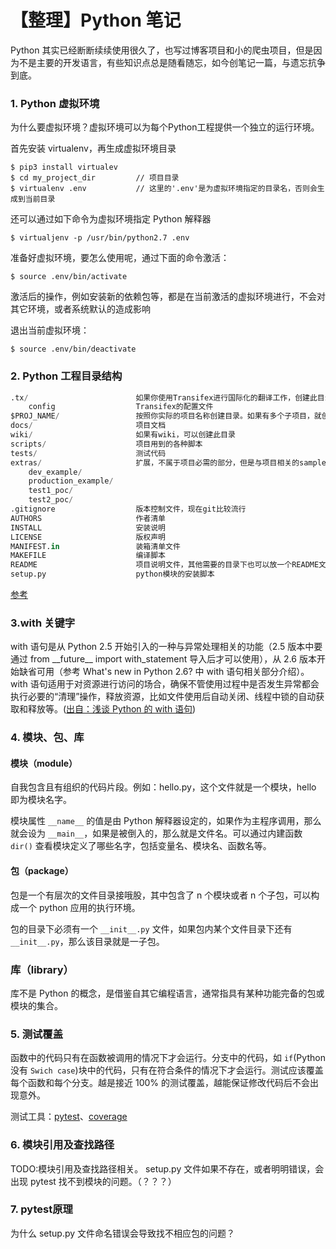 # 【整理】Python 笔记

Python 其实已经断断续续使用很久了，也写过博客项目和小的爬虫项目，但是因为不是主要的开发语言，有些知识点总是随看随忘，如今创笔记一篇，与遗忘抗争到底。

### 1. Python 虚拟环境

为什么要虚拟环境？虚拟环境可以为每个Python工程提供一个独立的运行环境。

首先安装 virtualenv，再生成虚拟环境目录

``` Shell
$ pip3 install virtualev    
$ cd my_project_dir         // 项目目录
$ virtualenv .env           // 这里的'.env'是为虚拟环境指定的目录名，否则会生成到当前目录
```

还可以通过如下命令为虚拟环境指定 Python 解释器

``` Shell
$ virtualjenv -p /usr/bin/python2.7 .env
```

准备好虚拟环境，要怎么使用呢，通过下面的命令激活：

``` Shell
$ source .env/bin/activate
```
激活后的操作，例如安装新的依赖包等，都是在当前激活的虚拟环境进行，不会对其它环境，或者系统默认的造成影响

退出当前虚拟环境：

``` Shell
$ source .env/bin/deactivate
```




### 2. Python 工程目录结构

``` Python
.tx/                        如果你使用Transifex进行国际化的翻译工作，创建此目录
    config                  Transifex的配置文件
$PROJ_NAME/                 按照你实际的项目名称创建目录。如果有多个子项目，就创建多个目录
docs/                       项目文档
wiki/                       如果有wiki，可以创建此目录
scripts/                    项目用到的各种脚本
tests/                      测试代码
extras/                     扩展，不属于项目必需的部分，但是与项目相关的sample、poc等，下面给出4个例子：
    dev_example/
    production_example/
    test1_poc/
    test2_poc/
.gitignore                  版本控制文件，现在git比较流行
AUTHORS                     作者清单
INSTALL                     安装说明
LICENSE                     版权声明
MANIFEST.in                 装箱清单文件
MAKEFILE                    编译脚本
README                      项目说明文件，其他需要的目录下也可以放一个README文件，说明该目录的内容
setup.py                    python模块的安装脚本
```

[参考](http://www.cnblogs.com/holbrook/archive/2012/02/24/2366386.html)

### 3.with 关键字

with 语句是从 Python 2.5 开始引入的一种与异常处理相关的功能（2.5 版本中要通过 from \_\_future__ import with_statement 导入后才可以使用），从 2.6 版本开始缺省可用（参考 What's new in Python 2.6? 中 with 语句相关部分介绍）。with 语句适用于对资源进行访问的场合，确保不管使用过程中是否发生异常都会执行必要的“清理”操作，释放资源，比如文件使用后自动关闭、线程中锁的自动获取和释放等。([出自：浅谈 Python 的 with 语句](https://www.ibm.com/developerworks/cn/opensource/os-cn-pythonwith/))

### 4. 模块、包、库

#### 模块（module）
自我包含且有组织的代码片段。例如：hello.py，这个文件就是一个模块，hello 即为模块名字。

模块属性 `__name__` 的值是由 Python 解释器设定的，如果作为主程序调用，那么就会设为 `__main__`，如果是被倒入的，那么就是文件名。可以通过内建函数 `dir()` 查看模块定义了哪些名字，包括变量名、模块名、函数名等。

#### 包（package）
包是一个有层次的文件目录接哦股，其中包含了 n 个模块或者 n 个子包，可以构成一个 python 应用的执行环境。

包的目录下必须有一个 `__init__.py` 文件，如果包内某个文件目录下还有 `__init__.py`，那么该目录就是一子包。

### 库（library）
库不是 Python 的概念，是借鉴自其它编程语言，通常指具有某种功能完备的包或模块的集合。

### 5. 测试覆盖

函数中的代码只有在函数被调用的情况下才会运行。分支中的代码，如 `if`(Python 没有 `Swich case`)块中的代码，只有在符合条件的情况下才会运行。测试应该覆盖每个函数和每个分支。越是接近 100% 的测试覆盖，越能保证修改代码后不会出现意外。

测试工具：[pytest](https://pytest.readthedocs.io/)、[coverage](https://coverage.readthedocs.io/)

### 6. 模块引用及查找路径
TODO:模块引用及查找路径相关。
setup.py 文件如果不存在，或者明明错误，会出现 pytest 找不到模块的问题。（？？？）

### 7. pytest原理
为什么 setup.py 文件命名错误会导致找不相应包的问题？